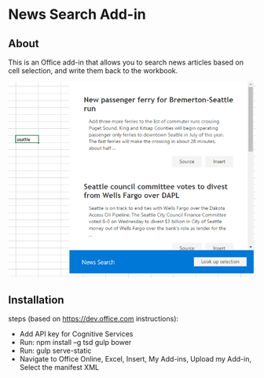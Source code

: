 # News Search Add-in

## About
This is an Office add-in that allows you to search news articles based on cell selection, and write them back to the workbook. 

![screenshot](view.png)


## Installation
steps (based on https://dev.office.com instructions):
- Add API key for Cognitive Services
- Run: npm install –g tsd gulp bower
- Run: gulp serve-static 
- Navigate to Office Online, Excel, Insert, My Add-ins, Upload my Add-in, Select the manifest XML
